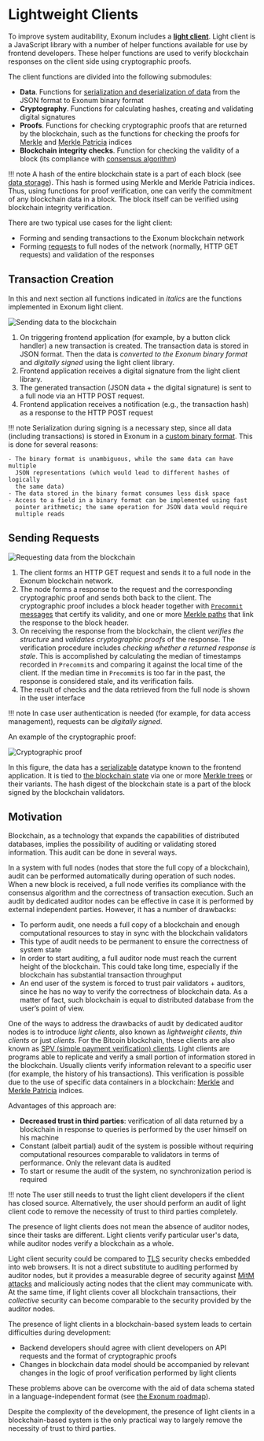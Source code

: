 # Lightweight Clients

To improve system auditability, Exonum includes a [**light
client**](https://github.com/exonum/exonum-client). Light client is a
JavaScript library with a number of helper functions available for use by
frontend developers. These helper functions are used to
verify blockchain responses on the client side using cryptographic proofs.

The client functions are divided into the following submodules:

- **Data**. Functions for [serialization and deserialization of
  data](serialization.md) from the JSON format to
  Exonum binary format
- **Cryptography**. Functions for calculating hashes, creating
  and validating digital signatures
- **Proofs**. Functions for checking cryptographic proofs that
  are returned by the blockchain, such as the functions for
  checking the proofs for [Merkle][mt-index]
  and [Merkle Patricia][mpt-index] indices
- **Blockchain integrity checks**. Function for checking the
  validity of a block (its compliance with [consensus algorithm](consensus.md))

!!! note
    A hash of the entire blockchain state is a part of each block
    (see [data storage](storage.md)). This hash is formed using Merkle
    and Merkle Patricia indices. Thus, using functions for proof verification,
    one can verify the commitment of any blockchain data in a block. The block
    itself can be verified using blockchain integrity verification.

There are two typical use cases for the light client:

- Forming and sending transactions to the Exonum blockchain network
- Forming [requests](services.md#read-requests) to full nodes of the network
  (normally, HTTP GET requests) and validation of the responses

## Transaction Creation

In this and next section all functions indicated in *italics* are the functions
implemented in Exonum light client.

![Sending data to the blockchain](../images/send-data.png)

1. On triggering frontend application (for example, by a button click handler)
  a new transaction is created. The transaction data is stored in JSON format.
  Then the data is *converted to the Exonum binary format* and
  *digitally signed* using the light client library.
2. Frontend application receives a digital signature from
  the light client library.
3. The generated transaction (JSON data + the digital signature) is sent
  to a full node via an HTTP POST request.
4. Frontend application receives a notification (e.g., the transaction hash)
  as a response to the HTTP POST request

!!! note
    Serialization during signing is a necessary step, since all
    data (including transactions) is stored in Exonum in a [custom binary
    format](serialization.md). This is done for several reasons:

    - The binary format is unambiguous, while the same data can have multiple
      JSON representations (which would lead to different hashes of logically
      the same data)
    - The data stored in the binary format consumes less disk space
    - Access to a field in a binary format can be implemented using fast
      pointer arithmetic; the same operation for JSON data would require
      multiple reads

## Sending Requests

![Requesting data from the blockchain](../images/request-data.png)

1. The client forms an HTTP GET request and sends it
  to a full node in the Exonum blockchain network.
2. The node forms a response to the request and the corresponding
  cryptographic proof and sends both back to the client.
  The cryptographic proof includes a block header together with
  [`Precommit` messages](consensus.md#precommit)
  that certify its validity, and one or more
  [Merkle paths](../glossary.md#merkle-proof)
  that link the response to the block header.
3. On receiving the response from the blockchain, the client
  *verifies the structure* and *validates cryptographic proofs*
  of the response.
  The verification procedure includes *checking whether a returned response
  is stale*. This is accomplished by calculating the median of timestamps
  recorded in `Precommit`s and comparing it against the local time
  of the client.
  If the median time in `Precommit`s is too far in the past, the response
  is considered stale, and its verification fails.
4. The result of checks and the data retrieved from the full node is shown
  in the user interface

!!! note
    In case user authentication is needed (for example, for data
    access management), requests can be *digitally signed*.

An example of the cryptographic proof:

![Cryptographic proof](../images/proof.png)

In this figure, the data has a [serializable](serialization.md) datatype
known to the frontend application.
It is tied to [the blockchain state](../glossary.md#blockchain-state)
via one or more [Merkle trees](../glossary.md#merkle-tree) or their variants.
The hash digest of the blockchain state is a part of the block signed
by the blockchain validators.

## Motivation

Blockchain, as a technology that expands the capabilities of distributed
databases, implies the possibility of auditing or validating stored
information. This audit can be done in several ways.

In a system with full nodes (nodes that store the full copy of a blockchain),
audit can be performed automatically during operation of such nodes. When a new
block is received, a full node verifies its compliance with the
consensus algorithm and the correctness of transaction execution. Such an
audit by dedicated auditor nodes can be effective in case it is performed
by external independent parties. However, it has a number of drawbacks:

- To perform audit, one needs a full copy of a blockchain and
  enough computational resources to stay in sync with the blockchain validators
- This type of audit needs to be permanent to ensure the correctness of
  system state
- In order to start auditing, a full auditor node must reach the current height
  of the blockchain. This could take long time, especially if
  the blockchain has substantial transaction throughput
- An end user of the system is forced to trust pair validators +
  auditors, since he has no way to verify the correctness of blockchain
  data. As a matter of fact, such blockchain is equal to distributed database
  from the user’s point of view.

One of the ways to address the drawbacks of audit by dedicated auditor
nodes is to introduce *light clients*, also known as
*lightweight clients*, *thin clients* or just *clients*. For the Bitcoin
blockchain, these clients are also known as [SPV (simple payment verification)
clients](https://en.bitcoin.it/wiki/Thin_Client_Security). Light clients are
programs able to replicate and verify a small portion of information stored
in the blockchain. Usually clients verify information relevant to a specific
user (for example, the history of his transactions). This verification is
possible due to the use of specific data containers in a blockchain:
[Merkle][mt-index] and [Merkle Patricia][mpt-index] indices.

Advantages of this approach are:

- **Decreased trust in third parties**: verification of
  all data returned by a blockchain in response to queries is performed by the
  user himself on his machine
- Constant (albeit partial) audit of the system is possible without requiring
  computational resources comparable to validators in terms of performance.
  Only the relevant data is audited
- To start or resume the audit of the system, no synchronization period is
  required

!!! note
    The user still needs to trust the light client developers if the client
    has closed source. Alternatively, the user should perform an
    audit of light client code to remove the necessity of trust to
    third parties completely.

The presence of light clients does not mean the absence of auditor nodes, since
their tasks are different. Light clients verify particular user's data, while
auditor nodes verify a blockchain as a whole.

Light client security could be compared to [TLS][wiki:tls] security checks
embedded into web browsers. It is not a direct substitute to auditing performed
by auditor nodes, but it provides a measurable degree of security against
[MitM attacks][wiki:mitm] and maliciously acting nodes that the client
may communicate with. At the same time, if light clients cover
all blockchain transactions, their *collective* security can become comparable
to the security provided by the auditor nodes.

The presence of light clients in a blockchain-based system leads to certain
difficulties during development:

- Backend developers should agree with client developers on API requests and
  the format of cryptographic proofs
- Changes in blockchain data model should be accompanied by relevant
  changes in the logic of proof verification performed by light clients

These problems above can be overcome with the aid of data
schema stated in a language-independent format
(see [the Exonum roadmap](../roadmap.md)).

Despite the complexity of the development, the presence of
light clients in a blockchain-based system is the only practical way to
largely remove the necessity of trust to third parties.

[wiki:tls]: https://en.wikipedia.org/wiki/Transport_Layer_Security
[wiki:mitm]: https://en.wikipedia.org/wiki/Man-in-the-middle_attack
[mt-index]: storage.md#prooflistindex
[mpt-index]: storage.md#proofmapindex
